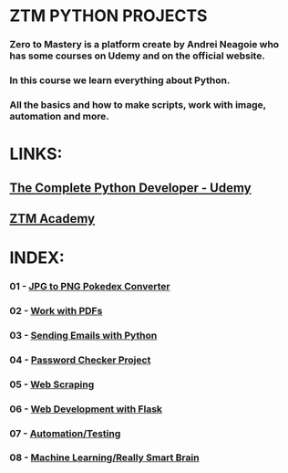# ZTM PYTHON PROJECTS
### Zero to Mastery is a platform create by Andrei Neagoie who has some courses on Udemy and on the official website. 
### In this course we learn everything about Python. 
### All the basics and how to make scripts, work with image, automation and more.

# LINKS:
## [The Complete Python Developer - Udemy](https://www.udemy.com/course/complete-python-developer-zero-to-mastery/ "Udemy's page course")

## [ZTM Academy](https://zerotomastery.io/academy/ "ZTM Academy")

# INDEX:
### 01 - [JPG to PNG Pokedex Converter](../ZTM_Projects/01_JPG_to_PNG_Pokedex_Converter)
### 02 - [Work with PDFs](../blob/master/LICENSE)
### 03 - [Sending Emails with Python](../blob/master/LICENSE)
### 04 - [Password Checker Project](../blob/master/LICENSE)
### 05 - [Web Scraping](../blob/master/LICENSE)
### 06 - [Web Development with Flask](../blob/master/LICENSE)
### 07 - [Automation/Testing](../blob/master/LICENSE)
### 08 - [Machine Learning/Really Smart Brain](../blob/master/LICENSE)

